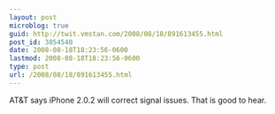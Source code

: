 ```yaml
---
layout: post
microblog: true
guid: http://twit.vmstan.com/2008/08/18/891613455.html
post_id: 3054540
date: 2008-08-18T18:23:56-0600
lastmod: 2008-08-18T18:23:56-0600
type: post
url: /2008/08/18/891613455.html
---
```

AT&T says iPhone 2.0.2 will correct signal issues. That is good to hear.
